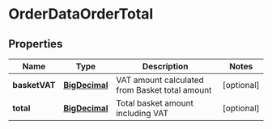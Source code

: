 # OrderDataOrderTotal

## Properties
Name | Type | Description | Notes
------------ | ------------- | ------------- | -------------
**basketVAT** | [**BigDecimal**](BigDecimal.md) | VAT amount calculated from Basket total amount |  [optional]
**total** | [**BigDecimal**](BigDecimal.md) | Total basket amount including VAT |  [optional]
